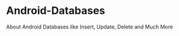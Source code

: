 Android-Databases
=================

About Android Databases like Insert, Update, Delete and Much More